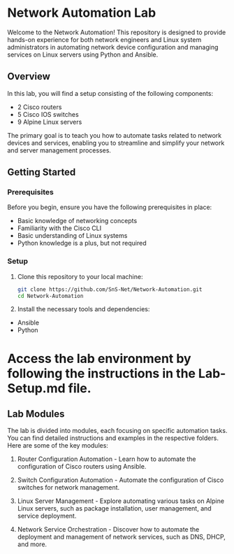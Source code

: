 # Network Automation Lab

Welcome to the Network Automation! This repository is designed to provide hands-on experience for both network engineers and Linux system administrators in automating network device configuration and managing services on Linux servers using Python and Ansible.

## Overview

In this lab, you will find a setup consisting of the following components:

- 2 Cisco routers
- 5 Cisco IOS switches
- 9 Alpine Linux servers

The primary goal is to teach you how to automate tasks related to network devices and services, enabling you to streamline and simplify your network and server management processes.

## Getting Started

### Prerequisites

Before you begin, ensure you have the following prerequisites in place:

- Basic knowledge of networking concepts
- Familiarity with the Cisco CLI
- Basic understanding of Linux systems
- Python knowledge is a plus, but not required

### Setup

1. Clone this repository to your local machine:

   ```bash
   git clone https://github.com/SnS-Net/Network-Automation.git
   cd Network-Automation

2. Install the necessary tools and dependencies:
- Ansible
- Python

# Access the lab environment by following the instructions in the Lab-Setup.md file.
## Lab Modules
The lab is divided into modules, each focusing on specific automation tasks. You can find detailed instructions and examples in the respective folders. Here are some of the key modules:

1) Router Configuration Automation - Learn how to automate the configuration of Cisco routers using Ansible.

2) Switch Configuration Automation - Automate the configuration of Cisco switches for network management.

3) Linux Server Management - Explore automating various tasks on Alpine Linux servers, such as package installation, user management, and service deployment.

3) Network Service Orchestration - Discover how to automate the deployment and management of network services, such as DNS, DHCP, and more.
